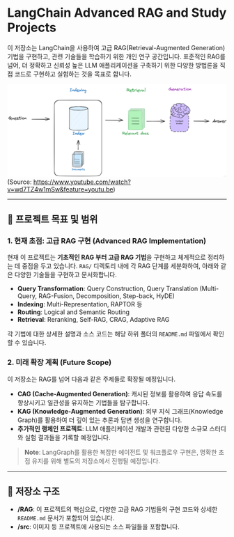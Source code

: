 # LangChain Advanced RAG and Study Projects

이 저장소는 LangChain을 사용하여 고급 RAG(Retrieval-Augmented Generation) 기법을 구현하고, 관련 기술들을 학습하기 위한 개인 연구 공간입니다. 표준적인 RAG를 넘어, 더 정확하고 신뢰성 높은 LLM 애플리케이션을 구축하기 위한 다양한 방법론을 직접 코드로 구현하고 실험하는 것을 목표로 합니다.

![rag short](src/imgs/rag%20short.png)
(Source: https://www.youtube.com/watch?v=wd7TZ4w1mSw&feature=youtu.be)

---

## 🎯 프로젝트 목표 및 범위

### 1. 현재 초점: 고급 RAG 구현 (Advanced RAG Implementation)

현재 이 프로젝트는 **기초적인 RAG 부터 고급 RAG 기법**을 구현하고 체계적으로 정리하는 데 중점을 두고 있습니다. `RAG/` 디렉토리 내에 각 RAG 단계를 세분화하여, 아래와 같은 다양한 기술들을 구현하고 문서화합니다.

-   **Query Transformation**: Query Construction, Query Translation (Multi-Query, RAG-Fusion, Decomposition, Step-back, HyDE)
-   **Indexing**: Multi-Representation, RAPTOR 등
-   **Routing**: Logical and Semantic Routing
-   **Retrieval**: Reranking, Self-RAG, CRAG, Adaptive RAG

각 기법에 대한 상세한 설명과 소스 코드는 해당 하위 폴더의 `README.md` 파일에서 확인할 수 있습니다.

### 2. 미래 확장 계획 (Future Scope)

이 저장소는 RAG를 넘어 다음과 같은 주제들로 확장될 예정입니다.

-   **CAG (Cache-Augmented Generation)**: 캐시된 정보를 활용하여 응답 속도를 향상시키고 일관성을 유지하는 기법들을 탐구합니다.
-   **KAG (Knowledge-Augmented Generation)**: 외부 지식 그래프(Knowledge Graph)를 활용하여 더 깊이 있는 추론과 답변 생성을 연구합니다.
-   **추가적인 랭체인 프로젝트**: LLM 애플리케이션 개발과 관련된 다양한 소규모 스터디와 실험 결과들을 기록할 예정입니다.

> **Note**: LangGraph를 활용한 복잡한 에이전트 및 워크플로우 구현은, 명확한 초점 유지를 위해 별도의 저장소에서 진행될 예정입니다.

---

## 📂 저장소 구조

-   **/RAG**: 이 프로젝트의 핵심으로, 다양한 고급 RAG 기법들의 구현 코드와 상세한 `README.md` 문서가 포함되어 있습니다.
-   **/src**: 이미지 등 프로젝트에 사용되는 소스 파일들을 포함합니다.